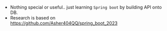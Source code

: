 * Nothing special or useful.. just learning `Spring boot` by building API onto DB.
* Research is based on https://github.com/Asher404QQ/spring_boot_2023
